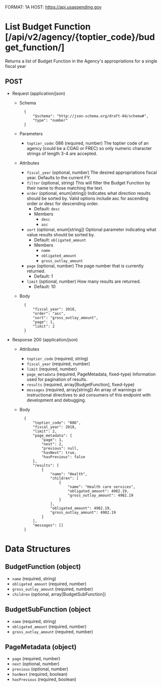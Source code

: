 FORMAT: 1A
HOST: https://api.usaspending.gov

# List Budget Function [/api/v2/agency/{toptier_code}/budget_function/]

Returns a list of Budget Function in the Agency's appropriations for a single fiscal year

## POST

+ Request (application/json)
    + Schema

            {
                "$schema": "http://json-schema.org/draft-04/schema#",
                "type": "number"
            }
    + Parameters
        + `toptier_code`: 086 (required, number)
            The toptier code of an agency (could be a CGAG or FREC) so only numeric character strings of length 3-4 are accepted.
    + Attributes
        + `fiscal_year` (optional, number)
            The desired appropriations fiscal year. Defaults to the current FY.
        + `filter` (optional, string)
            This will filter the Budget Function by their name to those matching the text.
        + `order` (optional, enum[string])
            Indicates what direction results should be sorted by. Valid options include asc for ascending order or desc for descending order.
            + Default: `desc`
            + Members
                + `desc`
                + `asc`
        + `sort` (optional, enum[string])
            Optional parameter indicating what value results should be sorted by.
            + Default: `obligated_amount`
            + Members
                + `name`
                + `obligated_amount`
                + `gross_outlay_amount`
        + `page` (optional, number)
            The page number that is currently returned.
            + Default: 1
        + `limit` (optional, number)
            How many results are returned.
            + Default: 10
    + Body

            {
                "fiscal_year": 2018,
                "order": "asc",
                "sort": "gross_outlay_amount",
                "page": 1,
                "limit": 2
            }

+ Response 200 (application/json)
    + Attributes
        + `toptier_code` (required, string)
        + `fiscal_year` (required, number)
        + `limit` (required, number)
        + `page_metadata` (required, PageMetadata, fixed-type)
            Information used for pagination of results.
        + `results` (required, array[BudgetFunction], fixed-type)
        + `messages` (required, array[string])
            An array of warnings or instructional directives to aid consumers of this endpoint with development and debugging.

    + Body

            {
                "toptier_code": "086",
                "fiscal_year": 2018,
                "limit": 2,
                "page_metadata": {
                    "page": 1,
                    "next": 2,
                    "previous": null,
                    "hasNext": true,
                    "hasPrevious": false
                },
                "results": [
                    {
                        "name": "Health",
                        "children": [
                            {
                                "name": "Health care services",
                                "obligated_amount": 4982.19,
                                "gross_outlay_amount": 4982.19
                            }
                        ],
                        "obligated_amount": 4982.19,
                        "gross_outlay_amount": 4982.19
                    }
                ],
                "messages": []
            }

# Data Structures

## BudgetFunction (object)
+ `name` (required, string)
+ `obligated_amount` (required, number)
+ `gross_outlay_amount` (required, number)
+ `children` (optional, array[BudgetSubFunction])

## BudgetSubFunction (object
+ `name` (required, string)
+ `obligated_amount` (required, number)
+ `gross_outlay_amount` (required, number)

## PageMetadata (object)
+ `page` (required, number)
+ `next` (optional, number)
+ `previous` (optional, number)
+ `hasNext` (required, boolean)
+ `hasPrevious` (required, boolean)